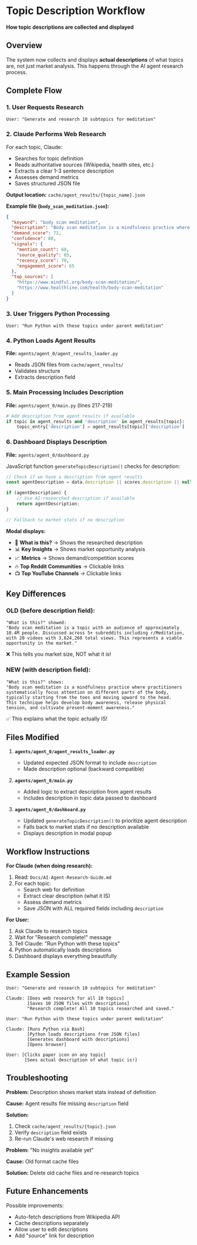 # Topic Description Workflow
**How topic descriptions are collected and displayed**

## Overview
The system now collects and displays **actual descriptions** of what topics are, not just market analysis. This happens through the AI agent research process.

## Complete Flow

### 1. User Requests Research
```
User: "Generate and research 10 subtopics for meditation"
```

### 2. Claude Performs Web Research
For each topic, Claude:
- Searches for topic definition
- Reads authoritative sources (Wikipedia, health sites, etc.)
- Extracts a clear 1-3 sentence description
- Assesses demand metrics
- Saves structured JSON file

**Output location:** `cache/agent_results/{topic_name}.json`

**Example file (`body_scan_meditation.json`):**
```json
{
  "keyword": "body scan meditation",
  "description": "Body scan meditation is a mindfulness practice where practitioners systematically focus attention on different parts of the body, typically starting from the toes and moving upward to the head. This technique helps develop body awareness, release physical tension, and cultivate present-moment awareness.",
  "demand_score": 72,
  "confidence": 80,
  "signals": {
    "mention_count": 68,
    "source_quality": 85,
    "recency_score": 70,
    "engagement_score": 65
  },
  "top_sources": [
    "https://www.mindful.org/body-scan-meditation/",
    "https://www.healthline.com/health/body-scan-meditation"
  ]
}
```

### 3. User Triggers Python Processing
```
User: "Run Python with these topics under parent meditation"
```

### 4. Python Loads Agent Results
**File:** `agents/agent_0/agent_results_loader.py`
- Reads JSON files from `cache/agent_results/`
- Validates structure
- Extracts description field

### 5. Main Processing Includes Description
**File:** `agents/agent_0/main.py` (lines 217-219)
```python
# Add description from agent results if available
if topic in agent_results and 'description' in agent_results[topic]:
    topic_entry['description'] = agent_results[topic]['description']
```

### 6. Dashboard Displays Description
**File:** `agents/agent_0/dashboard.py`

JavaScript function `generateTopicDescription()` checks for description:
```javascript
// Check if we have a description from agent results
const agentDescription = data.description || scores.description || null;

if (agentDescription) {
    // Use AI-researched description if available
    return agentDescription;
}

// Fallback to market stats if no description
```

**Modal displays:**
- 📝 **What is this?** → Shows the researched description
- 📊 **Key Insights** → Shows market opportunity analysis
- 📈 **Metrics** → Shows demand/competition scores
- 🔥 **Top Reddit Communities** → Clickable links
- 📺 **Top YouTube Channels** → Clickable links

## Key Differences

### OLD (before description field):
```
"What is this?" showed:
"Body scan meditation is a topic with an audience of approximately
10.4M people. Discussed across 5+ subreddits including r/Meditation,
with 20 videos with 3,624,260 total views. This represents a viable
opportunity in the market."
```
❌ This tells you market size, NOT what it is!

### NEW (with description field):
```
"What is this?" shows:
"Body scan meditation is a mindfulness practice where practitioners
systematically focus attention on different parts of the body,
typically starting from the toes and moving upward to the head.
This technique helps develop body awareness, release physical
tension, and cultivate present-moment awareness."
```
✅ This explains what the topic actually IS!

## Files Modified

1. **`agents/agent_0/agent_results_loader.py`**
   - Updated expected JSON format to include `description`
   - Made description optional (backward compatible)

2. **`agents/agent_0/main.py`**
   - Added logic to extract description from agent results
   - Includes description in topic data passed to dashboard

3. **`agents/agent_0/dashboard.py`**
   - Updated `generateTopicDescription()` to prioritize agent description
   - Falls back to market stats if no description available
   - Displays description in modal popup

## Workflow Instructions

**For Claude (when doing research):**
1. Read: `Docs/AI-Agent-Research-Guide.md`
2. For each topic:
   - Search web for definition
   - Extract clear description (what it IS)
   - Assess demand metrics
   - Save JSON with ALL required fields including `description`

**For User:**
1. Ask Claude to research topics
2. Wait for "Research complete!" message
3. Tell Claude: "Run Python with these topics"
4. Python automatically loads descriptions
5. Dashboard displays everything beautifully

## Example Session

```
User: "Generate and research 10 subtopics for meditation"

Claude: [Does web research for all 10 topics]
        [Saves 10 JSON files with descriptions]
        "Research complete! All 10 topics researched and saved."

User: "Run Python with these topics under parent meditation"

Claude: [Runs Python via Bash]
        [Python loads descriptions from JSON files]
        [Generates dashboard with descriptions]
        [Opens browser]

User: [Clicks paper icon on any topic]
       [Sees actual description of what topic is!]
```

## Troubleshooting

**Problem:** Description shows market stats instead of definition

**Cause:** Agent results file missing `description` field

**Solution:**
1. Check `cache/agent_results/{topic}.json`
2. Verify `description` field exists
3. Re-run Claude's web research if missing

**Problem:** "No insights available yet"

**Cause:** Old format cache files

**Solution:** Delete old cache files and re-research topics

## Future Enhancements

Possible improvements:
- Auto-fetch descriptions from Wikipedia API
- Cache descriptions separately
- Allow user to edit descriptions
- Add "source" link for description
